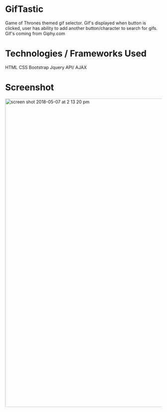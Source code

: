 # GifTastic

Game of Thrones themed gif selector. 
Gif's displayed when button is clicked, user has ability to add another button/character to search for gifs.
Gif's coming from Giphy.com

# Technologies / Frameworks Used 

HTML
CSS
Bootstrap
Jquery
API/ AJAX

# Screenshot

<img width="993" alt="screen shot 2018-05-07 at 2 13 20 pm" src="https://user-images.githubusercontent.com/34947997/39725580-29a5491e-5201-11e8-9153-a51f59cec5d2.png">
